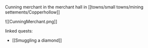 Cunning merchant in the merchant hall in [[towns/small towns/mining settements/Copperhollow]]

![[CunningMerchant.png]]

linked quests:
- [[Smuggling a diamond]]